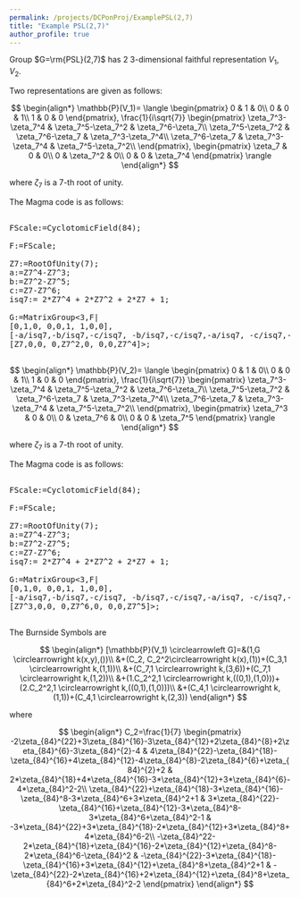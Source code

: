 ```yaml
---
permalink: /projects/DCPonProj/ExamplePSL(2,7)
title: "Example PSL(2,7)"
author_profile: true
---
```


Group $G=\rm{PSL}(2,7)$ has 2 3-dimensional faithful representation $V_1,V_2$.

Two representations are given as follows:

$$
\begin{align*}
\mathbb{P}(V_1)=
\langle
\begin{pmatrix}
0 & 1 & 0\\
0 & 0 & 1\\
1 & 0 & 0
\end{pmatrix},
\frac{1}{i\sqrt{7}}
\begin{pmatrix}
\zeta_7^3-\zeta_7^4 & \zeta_7^5-\zeta_7^2 & \zeta_7^6-\zeta_7\\
\zeta_7^5-\zeta_7^2 & \zeta_7^6-\zeta_7 & \zeta_7^3-\zeta_7^4\\
\zeta_7^6-\zeta_7 & \zeta_7^3-\zeta_7^4 & \zeta_7^5-\zeta_7^2\\
\end{pmatrix},
\begin{pmatrix}
\zeta_7 & 0 & 0\\
0 & \zeta_7^2 & 0\\
0 & 0 & \zeta_7^4
\end{pmatrix}
\rangle
\end{align*}
$$

where $\zeta_7$ is a 7-th root of unity.

The Magma code is as follows:
<pre>

FScale:=CyclotomicField(84);

F:=FScale;

Z7:=RootOfUnity(7);
a:=Z7^4-Z7^3;
b:=Z7^2-Z7^5;
c:=Z7-Z7^6;
isq7:= 2*Z7^4 + 2*Z7^2 + 2*Z7 + 1;

G:=MatrixGroup<3,F|
[0,1,0, 0,0,1, 1,0,0],
[-a/isq7,-b/isq7,-c/isq7, -b/isq7,-c/isq7,-a/isq7, -c/isq7,-a/isq7,-b/isq7],
[Z7,0,0, 0,Z7^2,0, 0,0,Z7^4]>;

</pre>

$$
\begin{align*}
\mathbb{P}(V_2)=
\langle
\begin{pmatrix}
0 & 1 & 0\\
0 & 0 & 1\\
1 & 0 & 0
\end{pmatrix},
\frac{1}{i\sqrt{7}}
\begin{pmatrix}
\zeta_7^3-\zeta_7^4 & \zeta_7^5-\zeta_7^2 & \zeta_7^6-\zeta_7\\
\zeta_7^5-\zeta_7^2 & \zeta_7^6-\zeta_7 & \zeta_7^3-\zeta_7^4\\
\zeta_7^6-\zeta_7 & \zeta_7^3-\zeta_7^4 & \zeta_7^5-\zeta_7^2\\
\end{pmatrix},
\begin{pmatrix}
\zeta_7^3 & 0 & 0\\
0 & \zeta_7^6 & 0\\
0 & 0 & \zeta_7^5
\end{pmatrix}
\rangle
\end{align*}
$$

where $\zeta_7$ is a 7-th root of unity.

The Magma code is as follows:
<pre>

FScale:=CyclotomicField(84);

F:=FScale;

Z7:=RootOfUnity(7);
a:=Z7^4-Z7^3;
b:=Z7^2-Z7^5;
c:=Z7-Z7^6;
isq7:= 2*Z7^4 + 2*Z7^2 + 2*Z7 + 1;

G:=MatrixGroup<3,F|
[0,1,0, 0,0,1, 1,0,0],
[-a/isq7,-b/isq7,-c/isq7, -b/isq7,-c/isq7,-a/isq7, -c/isq7,-a/isq7,-b/isq7],
[Z7^3,0,0, 0,Z7^6,0, 0,0,Z7^5]>;

</pre>


The Burnside Symbols are

$$
\begin{align*}
[\mathbb{P}(V_1) \circlearrowleft G]=&(1,G \circlearrowright k(x,y),())\\
&+(C_2, C_2^2\circlearrowright k(x),(1))+(C_3,1 \circlearrowright k,(1,1))\\
&+(C_7,1 \circlearrowright k,(3,6))+(C_7,1 \circlearrowright k,(1,2))\\
&+(1.C_2^2,1 \circlearrowright k,((0,1),(1,0)))+(2.C_2^2,1 \circlearrowright k,((0,1),(1,0)))\\
&+(C_4,1 \circlearrowright k,(1,1))+(C_4,1 \circlearrowright k,(2,3))
\end{align*}
$$

where

$$
\begin{align*}
C_2=\frac{1}{7}
\begin{pmatrix}
-2\zeta_{84}^{22}+3\zeta_{84}^{16}-3\zeta_{84}^{12}+2\zeta_{84}^{8}+2\zeta_{84}^{6}-3\zeta_{84}^{2}-4 & 4\zeta_{84}^{22}-\zeta_{84}^{18}-\zeta_{84}^{16}+4\zeta_{84}^{12}-4\zeta_{84}^{8}-2\zeta_{84}^{6}+\zeta_{84}^{2}+2 & 2*\zeta_{84}^{18}+4*\zeta_{84}^{16}-3*\zeta_{84}^{12}+3*\zeta_{84}^{6}-4*\zeta_{84}^2-2\\
\zeta_{84}^{22}+\zeta_{84}^{18}-3*\zeta_{84}^{16}-\zeta_{84}^8-3*\zeta_{84}^6+3*\zeta_{84}^2+1 & 3*\zeta_{84}^{22}-\zeta_{84}^{16}+\zeta_{84}^{12}-3*\zeta_{84}^8-3*\zeta_{84}^6+\zeta_{84}^2-1 & -3*\zeta_{84}^{22}+3*\zeta_{84}^{18}-2*\zeta_{84}^{12}+3*\zeta_{84}^8+4*\zeta_{84}^6-2\\
-\zeta_{84}^22-2*\zeta_{84}^{18}+\zeta_{84}^{16}-2*\zeta_{84}^{12}+\zeta_{84}^8-2*\zeta_{84}^6-\zeta_{84}^2 & -\zeta_{84}^{22}-3*\zeta_{84}^{18}-\zeta_{84}^{16}+3*\zeta_{84}^{12}+\zeta_{84}^8+\zeta_{84}^2+1 & -\zeta_{84}^{22}-2*\zeta_{84}^{16}+2*\zeta_{84}^{12}+\zeta_{84}^8+\zeta_{84}^6+2*\zeta_{84}^2-2
\end{pmatrix}
\end{align*}
$$